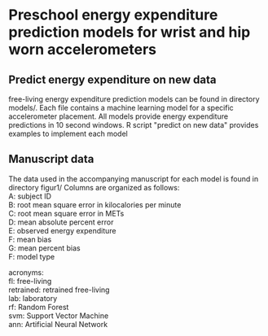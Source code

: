 # Preschool energy expenditure prediction models for wrist and hip worn accelerometers

## Predict energy expenditure on new data
free-living energy expenditure prediction models can be found in directory models/. Each file contains a
machine learning model for a specific accelerometer placement.
All models provide energy expenditure predictions in 10 second windows.
R script "predict on new data" provides examples to implement each model

## Manuscript data
The data used in the accompanying manuscript for each model is found in directory figur1/
Columns are organized as follows:  
A: subject ID  
B: root mean square error in kilocalories per minute  
C: root mean square error in METs  
D: mean absolute percent error  
E: observed energy expenditure  
F: mean bias  
G: mean percent bias  
F: model type  
  
acronyms:  
  fl: free-living  
  retrained: retrained free-living  
  lab: laboratory  
  rf: Random Forest  
  svm: Support Vector Machine  
  ann: Artificial Neural Network  
  
